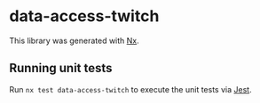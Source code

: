 # data-access-twitch

This library was generated with [Nx](https://nx.dev).

## Running unit tests

Run `nx test data-access-twitch` to execute the unit tests via [Jest](https://jestjs.io).
